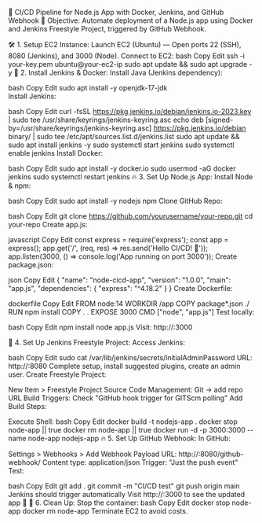 🚀 CI/CD Pipeline for Node.js App with Docker, Jenkins, and GitHub Webhook
🎯 Objective:
Automate deployment of a Node.js app using Docker and Jenkins Freestyle Project, triggered by GitHub Webhook.

🛠️ 1. Setup EC2 Instance:
Launch EC2 (Ubuntu) — Open ports 22 (SSH), 8080 (Jenkins), and 3000 (Node).
Connect to EC2:
bash
Copy
Edit
ssh -i your-key.pem ubuntu@your-ec2-ip
sudo apt update && sudo apt upgrade -y
🔧 2. Install Jenkins & Docker:
Install Java (Jenkins dependency):

bash
Copy
Edit
sudo apt install -y openjdk-17-jdk  
Install Jenkins:

bash
Copy
Edit
curl -fsSL https://pkg.jenkins.io/debian/jenkins.io-2023.key | sudo tee /usr/share/keyrings/jenkins-keyring.asc
echo deb [signed-by=/usr/share/keyrings/jenkins-keyring.asc] https://pkg.jenkins.io/debian binary/ | sudo tee /etc/apt/sources.list.d/jenkins.list
sudo apt update && sudo apt install jenkins -y
sudo systemctl start jenkins
sudo systemctl enable jenkins
Install Docker:

bash
Copy
Edit
sudo apt install -y docker.io
sudo usermod -aG docker jenkins
sudo systemctl restart jenkins
🔥 3. Set Up Node.js App:
Install Node & npm:

bash
Copy
Edit
sudo apt install -y nodejs npm
Clone GitHub Repo:

bash
Copy
Edit
git clone https://github.com/yourusername/your-repo.git
cd your-repo
Create app.js:

javascript
Copy
Edit
const express = require('express');
const app = express();
app.get('/', (req, res) => res.send('Hello CI/CD! 🚀'));
app.listen(3000, () => console.log('App running on port 3000'));
Create package.json:

json
Copy
Edit
{
  "name": "node-cicd-app",
  "version": "1.0.0",
  "main": "app.js",
  "dependencies": {
    "express": "^4.18.2"
  }
}
Create Dockerfile:

dockerfile
Copy
Edit
FROM node:14
WORKDIR /app
COPY package*.json ./
RUN npm install
COPY . .
EXPOSE 3000
CMD ["node", "app.js"]
Test locally:

bash
Copy
Edit
npm install
node app.js
Visit: http://<your-ec2-ip>:3000

🔧 4. Set Up Jenkins Freestyle Project:
Access Jenkins:

bash
Copy
Edit
sudo cat /var/lib/jenkins/secrets/initialAdminPassword
URL: http://<your-ec2-ip>:8080
Complete setup, install suggested plugins, create an admin user.
Create Freestyle Project:

New Item > Freestyle Project
Source Code Management: Git → add repo URL
Build Triggers: Check "GitHub hook trigger for GITScm polling"
Add Build Steps:

Execute Shell:
bash
Copy
Edit
docker build -t nodejs-app .
docker stop node-app || true
docker rm node-app || true
docker run -d -p 3000:3000 --name node-app nodejs-app
🔥 5. Set Up GitHub Webhook:
In GitHub:

Settings > Webhooks > Add Webhook
Payload URL: http://<your-ec2-ip>:8080/github-webhook/
Content type: application/json
Trigger: "Just the push event"
Test:

bash
Copy
Edit
git add .
git commit -m "CI/CD test"
git push origin main
Jenkins should trigger automatically
Visit http://<your-ec2-ip>:3000 to see the updated app 🎉
🚀 6. Clean Up:
Stop the container:
bash
Copy
Edit
docker stop node-app
docker rm node-app
Terminate EC2 to avoid costs.
